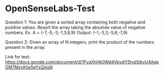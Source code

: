 # OpenSenseLabs-Test


Question 1:
You are given a sorted array containing both negative and positive values. Resort the array taking the absolute value of negative numbers. Ex. A = {-7,-5,-3,-1,3,6,9} 
Output: {-1,-3,3,-5,6,-7,9}

Question 2: 
Given an array of N integers, print the product of the numbers present in the array.


Link for test:
https://docs.google.com/document/d/1FyaXhHk0Wd4VbydYStyd1dtvU4AepGM7MzyKIw5eYxQ/edit
